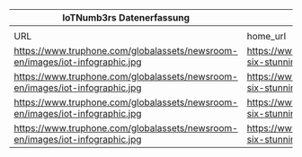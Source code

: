 |IoTNumb3rs Datenerfassung|||||||||||
| ---- | ---- | ---- | ---- | ---- | ---- | ---- | ---- | ---- | ---- | ---- |
||||||||||||
|URL|home_url|filename|device_class|device_count|market_class|market_volume|prognosis_year|publication_year|authorship_class|Dropbox folder|
|https://www.truphone.com/globalassets/newsroom-en/images/iot-infographic.jpg|https://www.truphone.com/about/newsroom/infographic-six-stunning-iot-statistics-for-2017/|file15_iot-infographic.jpg|Generic IoT|28000000000|||2021|2016||JinlinHolic/20181111-2100|
|https://www.truphone.com/globalassets/newsroom-en/images/iot-infographic.jpg|https://www.truphone.com/about/newsroom/infographic-six-stunning-iot-statistics-for-2017/|file15_iot-infographic.jpg|||invest.|70000000000|2020|2016|scientist|JinlinHolic/20181111-2100|
|https://www.truphone.com/globalassets/newsroom-en/images/iot-infographic.jpg|https://www.truphone.com/about/newsroom/infographic-six-stunning-iot-statistics-for-2017/|file15_iot-infographic.jpg|||invest.|60000000000|2020||scientist|JinlinHolic/20181111-2100|
|https://www.truphone.com/globalassets/newsroom-en/images/iot-infographic.jpg|https://www.truphone.com/about/newsroom/infographic-six-stunning-iot-statistics-for-2017/|file15_iot-infographic.jpg|||invest.|14200000000|2030||scientist|JinlinHolic/20181111-2100|
